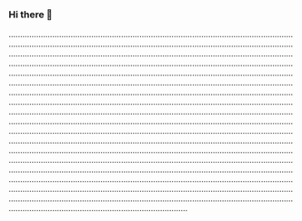 ### Hi there 👋

......................................................................................................................................................................................................................................................................................................................................................................................................................................................................................................................................................................................................................................................................................................................................................................................................................................................................................................................................................................................................................................................................................................................................................................................................................................................................................................................................................................................................................................................................................................................................................................................................................................................................................................................................................................................................................................................................................................................................................................................................................................................................................................................................................................................................................................................................................................................................................................................................